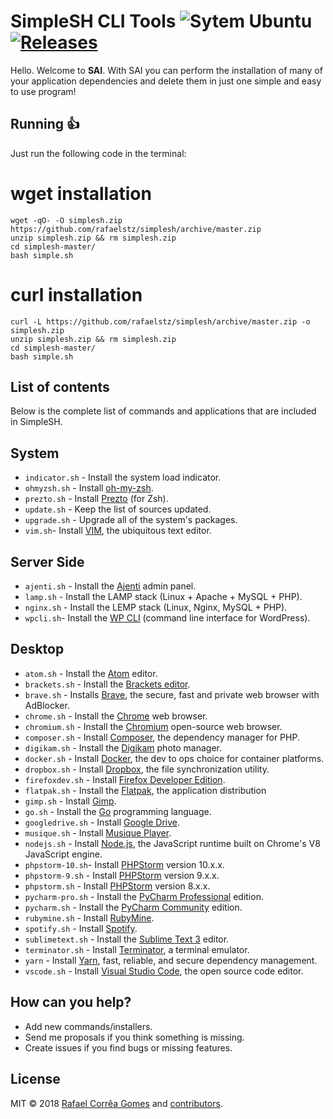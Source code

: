 # SimpleSH CLI Tools ![Sytem Ubuntu](https://img.shields.io/badge/System-Ubuntu-orange.svg) [![Releases](https://img.shields.io/github/release/rafaelstz/simplesh.svg)](https://github.com/rafaelstz/simplesh/releases)

Hello. Welcome to **SAI**. With SAI you can perform the installation of many of your application dependencies and delete them in just one simple and easy to use program!

## Running :thumbsup:

Just run the following code in the terminal:

# wget installation

```shell
wget -qO- -O simplesh.zip https://github.com/rafaelstz/simplesh/archive/master.zip
unzip simplesh.zip && rm simplesh.zip
cd simplesh-master/
bash simple.sh
```

# curl installation

```shell
curl -L https://github.com/rafaelstz/simplesh/archive/master.zip -o simplesh.zip
unzip simplesh.zip && rm simplesh.zip
cd simplesh-master/
bash simple.sh
```

## List of contents

Below is the complete list of commands and applications that are included in SimpleSH.

## System

- `indicator.sh` - Install the system load indicator.
- `ohmyzsh.sh` - Install [oh-my-zsh](https://github.com/robbyrussell/oh-my-zsh).
- `prezto.sh` - Install [Prezto](https://github.com/sorin-ionescu/prezto) (for Zsh).
- `update.sh` - Keep the list of sources updated.
- `upgrade.sh` - Upgrade all of the system's packages.
- `vim.sh`- Install [VIM](https://www.vim.org/), the ubiquitous text editor.

## Server Side

- `ajenti.sh` - Install the [Ajenti](http://ajenti.org/) admin panel.
- `lamp.sh` - Install the LAMP stack (Linux + Apache + MySQL + PHP).
- `nginx.sh` - Install the LEMP stack (Linux, Nginx, MySQL + PHP).
- `wpcli.sh`- Install the [WP CLI](http://wp-cli.org/) (command line interface for WordPress).

## Desktop

- `atom.sh` - Install the [Atom](https://atom.io/) editor.
- `brackets.sh` - Install the [Brackets editor](http://brackets.io/).
- `brave.sh` - Installs [Brave](http://brackets.io/), the secure, fast and private web browser with AdBlocker.
- `chrome.sh` - Install the [Chrome](https://www.google.com.br/chrome/browser/desktop/) web browser.
- `chromium.sh` - Install the [Chromium](https://www.chromium.org/Home/) open-source web browser.
- `composer.sh` - Install [Composer](https://getcomposer.org/), the dependency manager for PHP.
- `digikam.sh` - Install the [Digikam](https://www.digikam.org/) photo manager.
- `docker.sh` - Install [Docker](https://www.docker.com/), the dev to ops choice for container platforms.
- `dropbox.sh` - Install [Dropbox](https://www.dropbox.com/), the file synchronization utility.
- `firefoxdev.sh` - Install [Firefox Developer Edition](https://www.mozilla.org/pt-BR/firefox/developer/).
- `flatpak.sh` - Install the [Flatpak](https://flatpak.org/), the application distribution
- `gimp.sh` - Install [Gimp](https://www.gimp.org/).
- `go.sh` - Install the [Go](https://golang.org/) programming language.
- `googledrive.sh` - Install [Google Drive](https://www.google.com/intl/pt-BR/drive/download/).
- `musique.sh` - Install [Musique Player](http://flavio.tordini.org/musique).
- `nodejs.sh` - Install [Node.js](https://nodejs.org/en/), the JavaScript runtime built on Chrome's V8 JavaScript engine.
- `phpstorm-10.sh`- Install [PHPStorm](http://phonegap.com/) version 10.x.x.
- `phpstorm-9.sh` - Install [PHPStorm](https://goo.gl/suHdH5) version 9.x.x.
- `phpstorm.sh` - Install [PHPStorm](https://goo.gl/suHdH5) version 8.x.x.
- `pycharm-pro.sh` - Install the [PyCharm Professional](https://www.jetbrains.com/pycharm/) edition.
- `pycharm.sh` - Install the [PyCharm Community](https://www.jetbrains.com/pycharm/) edition.
- `rubymine.sh` - Install [RubyMine](https://www.jetbrains.com/ruby/).
- `spotify.sh` - Install [Spotify](https://www.spotify.com).
- `sublimetext.sh` - Install the [Sublime Text 3](http://www.sublimetext.com/) editor.
- `terminator.sh` - Install [Terminator](https://code.google.com/archive/p/jessies/wikis/Terminator.wiki), a terminal emulator.
- `yarn` - Install [Yarn](https://yarnpkg.com/en/), fast, reliable, and secure dependency management.
- `vscode.sh` - Install [Visual Studio Code](https://code.visualstudio.com/), the open source code editor.

## How can you help?

- Add new commands/installers.
- Send me proposals if you think something is missing.
- Create issues if you find bugs or missing features.

## License

MIT © 2018 [Rafael Corrêa Gomes](https://github.com/rafaelstz) and [contributors](https://github.com/rafaelstz/simplesh/graphs/contributors).
